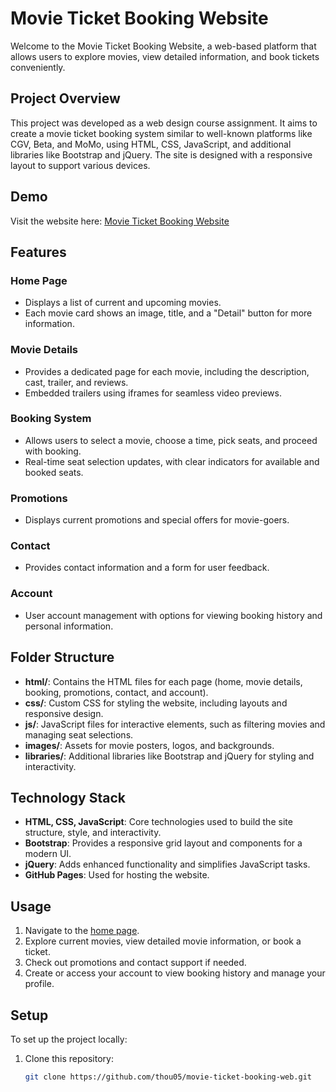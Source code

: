 
# Movie Ticket Booking Website

Welcome to the Movie Ticket Booking Website, a web-based platform that allows users to explore movies, view detailed information, and book tickets conveniently.

## Project Overview

This project was developed as a web design course assignment. It aims to create a movie ticket booking system similar to well-known platforms like CGV, Beta, and MoMo, using HTML, CSS, JavaScript, and additional libraries like Bootstrap and jQuery. The site is designed with a responsive layout to support various devices.

## Demo

Visit the website here: [Movie Ticket Booking Website](https://thou05.github.io/movie-ticket-booking-web/html/home.html)

## Features

### Home Page
- Displays a list of current and upcoming movies.
- Each movie card shows an image, title, and a "Detail" button for more information.

### Movie Details
- Provides a dedicated page for each movie, including the description, cast, trailer, and reviews.
- Embedded trailers using iframes for seamless video previews.

### Booking System
- Allows users to select a movie, choose a time, pick seats, and proceed with booking.
- Real-time seat selection updates, with clear indicators for available and booked seats.

### Promotions
- Displays current promotions and special offers for movie-goers.

### Contact
- Provides contact information and a form for user feedback.

### Account
- User account management with options for viewing booking history and personal information.

## Folder Structure

- **html/**: Contains the HTML files for each page (home, movie details, booking, promotions, contact, and account).
- **css/**: Custom CSS for styling the website, including layouts and responsive design.
- **js/**: JavaScript files for interactive elements, such as filtering movies and managing seat selections.
- **images/**: Assets for movie posters, logos, and backgrounds.
- **libraries/**: Additional libraries like Bootstrap and jQuery for styling and interactivity.

## Technology Stack

- **HTML, CSS, JavaScript**: Core technologies used to build the site structure, style, and interactivity.
- **Bootstrap**: Provides a responsive grid layout and components for a modern UI.
- **jQuery**: Adds enhanced functionality and simplifies JavaScript tasks.
- **GitHub Pages**: Used for hosting the website.

## Usage

1. Navigate to the [home page](https://thou05.github.io/movie-ticket-booking-web/html/home.html).
2. Explore current movies, view detailed movie information, or book a ticket.
3. Check out promotions and contact support if needed.
4. Create or access your account to view booking history and manage your profile.

## Setup

To set up the project locally:
1. Clone this repository:
   ```bash
   git clone https://github.com/thou05/movie-ticket-booking-web.git

